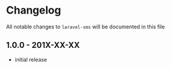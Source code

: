 # Changelog

All notable changes to `laravel-sms` will be documented in this file

## 1.0.0 - 201X-XX-XX

- initial release
